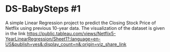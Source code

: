 # DS-BabySteps #1
A simple Linear Regression project to predict the Closing Stock Price of Netflix using previous 10-year data.
The visualization of the dataset is given in the link
https://public.tableau.com/views/Netflix5-YearLinearRegression/Sheet1?:language=en-US&publish=yes&:display_count=n&:origin=viz_share_link
